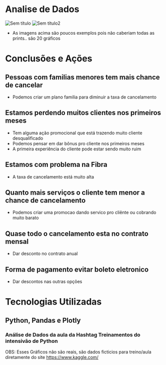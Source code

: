 # Analise de Dados

![Sem título](https://github.com/TFleeks/An-lise-de-Dados/assets/172528140/1a664386-d6c9-4c56-b0f9-7215708090ce)
![Sem título2](https://github.com/TFleeks/An-lise-de-Dados/assets/172528140/daa8f9e9-53de-4655-a698-82c4ea5e7923)
   - As imagens acima são poucos exemplos pois não caberiam todas as prints.. são 20 gráficos

# Conclusões e Ações

## Pessoas com familias menores tem mais chance de cancelar
  - Podemos criar um plano familia para diminuir a taxa de cancelamento

## Estamos perdendo muitos clientes nos primeiros meses
  - Tem alguma ação promocional que está trazendo muito cliente desqualificado
  - Podemos pensar em dar bônus pro cliente nos primeiros meses
  - A primeira experiência do cliente pode estar sendo muito ruim


## Estamos com problema na Fibra
  - A taxa de cancelamento está muito alta

## Quanto mais serviços o cliente tem menor a chance de cancelamento
  - Podemos criar uma promocao dando servico pro cliênte ou cobrando muito barato

## Quase todo o cancelamento esta no contrato mensal
  - Dar desconto no contrato anual

## Forma de pagamento evitar boleto eletronico
  - Dar descontos nas outras opções

 # Tecnologias Utilizadas

 ## Python, Pandas e Plotly

 ### Análise de Dados da aula da Hashtag Treinamentos do intensivão de Python


OBS: Esses Gráficos não são reais, são dados ficticios para treino/aula diretamente do site https://www.kaggle.com/
